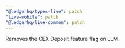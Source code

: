 ```yaml
---
"@ledgerhq/types-live": patch
"live-mobile": patch
"@ledgerhq/live-common": patch
---
```


Removes the CEX Deposit feature flag on LLM.
